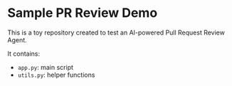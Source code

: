 # Sample PR Review Demo

This is a toy repository created to test an AI-powered Pull Request Review Agent.

It contains:
- `app.py`: main script
- `utils.py`: helper functions
